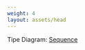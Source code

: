 ```yaml
---
weight: 4
layout: assets/head
---
```

Tipe Diagram: <a id="type" href="/sequence" style="text-transform:capitalize;" target='_blank'>sequence</a>